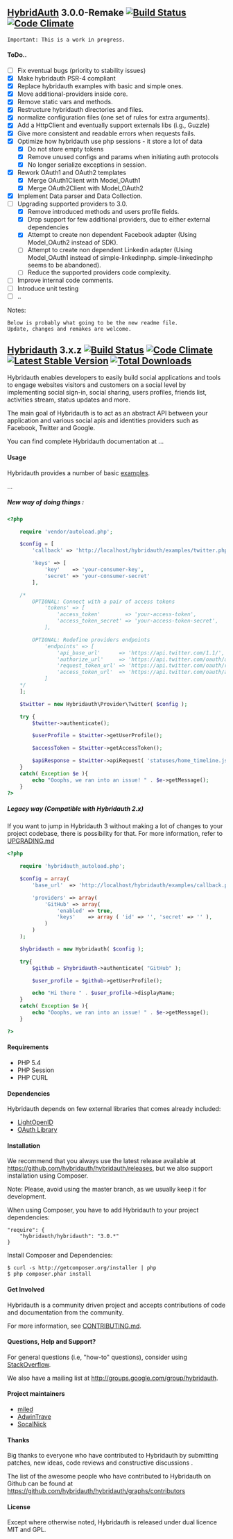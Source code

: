 ## [HybridAuth](http://hybridauth.sourceforge.net/) 3.0.0-Remake [![Build Status](https://travis-ci.org/miled/hybridauth.svg?branch=master)](https://travis-ci.org/miled/hybridauth) [![Code Climate](https://codeclimate.com/github/miled/hybridauth/badges/gpa.svg)](https://codeclimate.com/github/miled/hybridauth)

    Important: This is a work in progress.

#### ToDo.. 

- [ ] Fix eventual bugs (priority to stability issues)
- [x] Make hybridauth PSR-4 compliant
- [x] Replace hybridauth examples with basic and simple ones.
- [x] Move additional-providers inside core.
- [x] Remove static vars and methods.
- [x] Restructure hybridauth directories and files.
- [x] normalize configuration files (one set of rules for extra arguments). 
- [x] Add a HttpClient and eventually support externals libs (i.g., Guzzle)
- [x] Give more consistent and readable errors when requests fails. 
- [x] Optimize how hybridauth use php sessions - it store a lot of data
    - [x] Do not store empty tokens
    - [x] Remove unused configs and params when initiating auth protocols
    - [x] No longer serialize exceptions in session.
- [x] Rework OAuth1 and OAuth2 templates
    - [x] Merge OAuth1Client with Model_OAuth1
    - [x] Merge OAuth2Client with Model_OAuth2
- [x] Implement Data parser and Data Collection. 
- [ ] Upgrading supported providers to 3.0.
    - [x] Remove introduced methods and users profile fields. 
    - [x] Drop support for few additional providers, due to either external dependencies
    - [x] Attempt to create non dependent Facebook adapter (Using Model_OAuth2 instead of SDK).
    - [ ] Attempt to create non dependent Linkedin adapter (Using Model_OAuth1 instead of simple-linkedinphp. simple-linkedinphp seems to be abandoned). 
    - [ ] Reduce the supported providers code complexity.
- [ ] Improve internal code comments. 
- [ ] Introduce unit testing
- [ ] ..

Notes: 

    Below is probably what going to be the new readme file.
    Update, changes and remakes are welcome.

## [Hybridauth](http://hybridauth.sourceforge.net/) 3.x.z [![Build Status](https://travis-ci.org/hybridauth/hybridauth.svg?branch=master)](https://travis-ci.org/hybridauth/hybridauth) [![Code Climate](https://codeclimate.com/github/hybridauth/hybridauth/badges/gpa.svg)](https://codeclimate.com/github/hybridauth/hybridauth) [![Latest Stable Version](https://poser.pugx.org/hybridauth/hybridauth/v/stable.png)](https://packagist.org/packages/hybridauth/hybridauth) [![Total Downloads](https://poser.pugx.org/hybridauth/hybridauth/downloads.png)](https://packagist.org/packages/hybridauth/hybridauth)

Hybridauth enables developers to easily build social applications and tools to engage websites visitors and customers on a social level by implementing social sign-in, social sharing, users profiles, friends list, activities stream, status updates and more.

The main goal of Hybridauth is to act as an abstract API between your application and various social apis and identities providers such as Facebook, Twitter and Google.

You can find complete Hybridauth documentation at ...

#### Usage

Hybridauth provides a number of basic [examples](https://github.com/hybridauth/hybridauth/tree/master/examples). 

... 

##### New way of doing things :

```php
<?php

	require 'vendor/autoload.php';

	$config = [
		'callback' => 'http://localhost/hybridauth/examples/twitter.php',

		'keys' => [
			'key'    => 'your-consumer-key',
			'secret' => 'your-consumer-secret'
		],

	/*	
		OPTIONAL: Connect with a pair of access tokens
			'tokens' => [
				'access_token'        => 'your-access-token',
				'access_token_secret' => 'your-access-token-secret',
			],

		OPTIONAL: Redefine providers endpoints
			'endpoints' => [
				'api_base_url'      => 'https://api.twitter.com/1.1/',
				'authorize_url'     => 'https://api.twitter.com/oauth/authenticate',
				'request_token_url' => 'https://api.twitter.com/oauth/request_token',
				'access_token_url'  => 'https://api.twitter.com/oauth/access_token',
			]
	*/
	];

	$twitter = new Hybridauth\Provider\Twitter( $config );

	try {
		$twitter->authenticate();

		$userProfile = $twitter->getUserProfile();

		$accessToken = $twitter->getAccessToken();

		$apiResponse = $twitter->apiRequest( 'statuses/home_timeline.json' ); 
	}
	catch( Exception $e ){
		echo "Ooophs, we ran into an issue! " . $e->getMessage();
	}
?>
```

##### Legacy way (Compatible with Hybridauth 2.x)

If you want to jump in Hybridauth 3 without making a lot of changes to your project codebase, there is possibility for that. For more information, refer to [UPGRADING.md](https://github.com/hybridauth/hybridauth/blob/master/UPGRADING.md) 

```php
<?php

	require 'hybridauth_autoload.php';

	$config = array(
		'base_url'  => 'http://localhost/hybridauth/examples/callback.php',

		'providers' => array(
			'GitHub' => array( 
				'enabled' => true,
				'keys'    => array ( 'id' => '', 'secret' => '' ), 
			)
		)
	);

	$hybridauth = new Hybridauth( $config );

	try{
		$github = $hybridauth->authenticate( "GitHub" );

		$user_profile = $github->getUserProfile();

		echo "Hi there " . $user_profile->displayName;
	}
	catch( Exception $e ){
		echo "Ooophs, we ran into an issue! " . $e->getMessage();
	}

?>
```

#### Requirements

* PHP 5.4
* PHP Session
* PHP CURL

#### Dependencies

Hybridauth depends on few external libraries that comes already included:

* [LightOpenID](https://gitorious.org/lightopenid)
* [OAuth Library](https://code.google.com/p/oauth/)

#### Installation

We recommend that you always use the latest release available at https://github.com/hybridauth/hybridauth/releases, but we also support installation using Composer.

Note: Please, avoid using the master branch, as we usually keep it for development.

When using Composer, you have to add Hybridauth to your project dependencies:

```
"require": {
	"hybridauth/hybridauth": "3.0.*"
}
```

Install Composer and Dependencies:

```
$ curl -s http://getcomposer.org/installer | php
$ php composer.phar install
```

#### Get Involved

Hybridauth is a community driven project and accepts contributions of code and documentation from the community. 

For more information, see [CONTRIBUTING.md](https://github.com/hybridauth/hybridauth/blob/master/CONTRIBUTING.md). 

#### Questions, Help and Support?

For general questions (i.e, "how-to" questions), consider using [StackOverflow](https://stackoverflow.com/questions/tagged/hybridauth). 

We also have a mailing list at http://groups.google.com/group/hybridauth.

#### Project maintainers

* [miled](https://github.com/miled)
* [AdwinTrave](https://github.com/AdwinTrave)
* [SocalNick](https://github.com/SocalNick)

#### Thanks

Big thanks to everyone who have contributed to Hybridauth by submitting patches, new ideas, code reviews and constructive discussions .

The list of the awesome people who have contributed to Hybridauth on Github can be found at https://github.com/hybridauth/hybridauth/graphs/contributors

#### License

Except where otherwise noted, Hybridauth is released under dual licence MIT and GPL.
